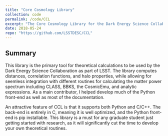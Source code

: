```yaml
---
title: "Core Cosmology Library"
collection: code
permalink: /code/CCL
excerpt: "The Core Cosmology Library for the Dark Energy Science Collaboration."
date: 2018-05-24
repo: "https://github.com/LSSTDESC/CCL"
---
```

## Summary
This library is the primary tool for theoretical calculations to be used by the Dark Energy Science Collaboration as part of LSST. The library computes distances, correlation functions, and halo properties, while allowing for seemless integration with different routines for calculating the matter power spectrum including CLASS, BBKS, the CosmicEmu, and analytic expressions. As a main contributor, I helped develop much of the Python front-end as well as most of the documentation.

An attractive feature of CCL is that it supports both Python and C/C++. The back-end is entirely in C, meaning it is well optimized, and the Python front-end is pip installable. This library is a must for any graduate student just getting started with research, as it will significantly cut the time to develop your own theoretical routines.